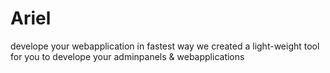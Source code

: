 # Ariel
develope your webapplication in fastest way
we created a light-weight tool for you to develope your adminpanels & webapplications
